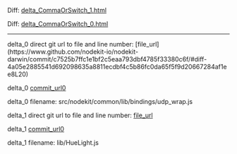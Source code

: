 Diff: [delta_CommaOrSwitch_1.html](./delta_CommaOrSwitch_1.html)

Diff: [delta_CommaOrSwitch_0.html](./delta_CommaOrSwitch_0.html)

<hr>
delta_0 direct git url to file and line number: [file_url](https://www.github.com/nodekit-io/nodekit-darwin/commit/c7525b7ffc1e1bf2c5eaa793dbf4785f33380c6f/#diff-4a05e2885541d692098635a8811ecdbf4c5b86fc0da65f5f9d20667284af1ee8L20)

delta_0 [commit_url0](https://www.github.com/nodekit-io/nodekit-darwin/commit/c7525b7ffc1e1bf2c5eaa793dbf4785f33380c6f)

delta_0 filename: src/nodekit/common/lib/bindings/udp_wrap.js



delta_1 direct git url to file and line number: [file_url](https://www.github.com/ebaauw/homebridge-hue/commit/f09459df17b562973ccbe8329311de573e93bcbb/#diff-ef07ab09ba588d7cd48052896a12de00be9001bdb1a6854c8b0b55e769fc5fd2L413)

delta_1 [commit_url0](https://www.github.com/ebaauw/homebridge-hue/commit/f09459df17b562973ccbe8329311de573e93bcbb)

delta_1 filename: lib/HueLight.js



